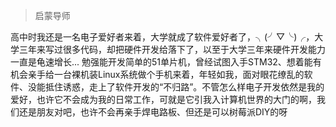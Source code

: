 > 启蒙导师

高中时我还是一名电子爱好者来着，大学就成了软件爱好者了，╮(╯▽╰)╭，大学三年来写过很多代码，却把硬件开发给落下了，以至于大学三年来硬件开发能力一直是龟速增长... 勉强能开发简单的51单片机，曾经试图入手STM32、想着能有机会亲手给一台裸机装Linux系统做个手机来着，年轻如我，面对眼花缭乱的软件、没能抵住诱惑，走上了软件开发的“不归路”。不管怎么样电子开发依然是我的爱好，也许它不会成为我的日常工作，可就是它引我入计算机世界的大门的啊，我们还是朋友对吧，也许不会再亲手焊电路板、但还是可以树莓派DIY的呀

